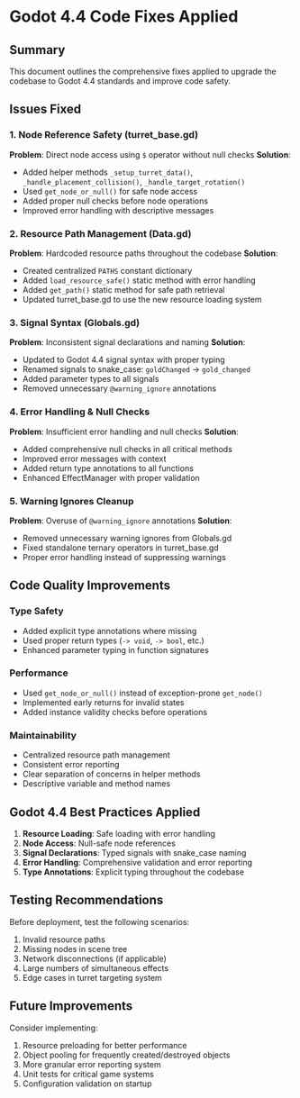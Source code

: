 # Godot 4.4 Code Fixes Applied

## Summary
This document outlines the comprehensive fixes applied to upgrade the codebase to Godot 4.4 standards and improve code safety.

## Issues Fixed

### 1. Node Reference Safety (turret_base.gd)
**Problem**: Direct node access using `$` operator without null checks
**Solution**: 
- Added helper methods `_setup_turret_data()`, `_handle_placement_collision()`, `_handle_target_rotation()`
- Used `get_node_or_null()` for safe node access
- Added proper null checks before node operations
- Improved error handling with descriptive messages

### 2. Resource Path Management (Data.gd)
**Problem**: Hardcoded resource paths throughout the codebase
**Solution**:
- Created centralized `PATHS` constant dictionary
- Added `load_resource_safe()` static method with error handling
- Added `get_path()` static method for safe path retrieval
- Updated turret_base.gd to use the new resource loading system

### 3. Signal Syntax (Globals.gd)
**Problem**: Inconsistent signal declarations and naming
**Solution**:
- Updated to Godot 4.4 signal syntax with proper typing
- Renamed signals to snake_case: `goldChanged` → `gold_changed`
- Added parameter types to all signals
- Removed unnecessary `@warning_ignore` annotations

### 4. Error Handling & Null Checks
**Problem**: Insufficient error handling and null checks
**Solution**:
- Added comprehensive null checks in all critical methods
- Improved error messages with context
- Added return type annotations to all functions
- Enhanced EffectManager with proper validation

### 5. Warning Ignores Cleanup
**Problem**: Overuse of `@warning_ignore` annotations
**Solution**:
- Removed unnecessary warning ignores from Globals.gd
- Fixed standalone ternary operators in turret_base.gd
- Proper error handling instead of suppressing warnings

## Code Quality Improvements

### Type Safety
- Added explicit type annotations where missing
- Used proper return types (`-> void`, `-> bool`, etc.)
- Enhanced parameter typing in function signatures

### Performance
- Used `get_node_or_null()` instead of exception-prone `get_node()`
- Implemented early returns for invalid states
- Added instance validity checks before operations

### Maintainability
- Centralized resource path management
- Consistent error reporting
- Clear separation of concerns in helper methods
- Descriptive variable and method names

## Godot 4.4 Best Practices Applied

1. **Resource Loading**: Safe loading with error handling
2. **Node Access**: Null-safe node references
3. **Signal Declarations**: Typed signals with snake_case naming
4. **Error Handling**: Comprehensive validation and error reporting
5. **Type Annotations**: Explicit typing throughout the codebase

## Testing Recommendations

Before deployment, test the following scenarios:
1. Invalid resource paths
2. Missing nodes in scene tree
3. Network disconnections (if applicable)
4. Large numbers of simultaneous effects
5. Edge cases in turret targeting system

## Future Improvements

Consider implementing:
1. Resource preloading for better performance
2. Object pooling for frequently created/destroyed objects
3. More granular error reporting system
4. Unit tests for critical game systems
5. Configuration validation on startup